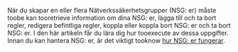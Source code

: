 När du skapar en eller flera Nätverkssäkerhetsgrupper (NSG: er) måste toobe kan tooretrieve information om dina NSG: er, lägga till och ta bort regler, redigera befintliga regler, koppla eller koppla bort NSG: er och ta bort NSG: er. I den här artikeln får du lära dig hur tooexecute av dessa uppgifter. Innan du kan hantera NSG: er, är det viktigt tooknow [hur NSG: er fungerar](../articles/virtual-network/virtual-networks-nsg.md). 

